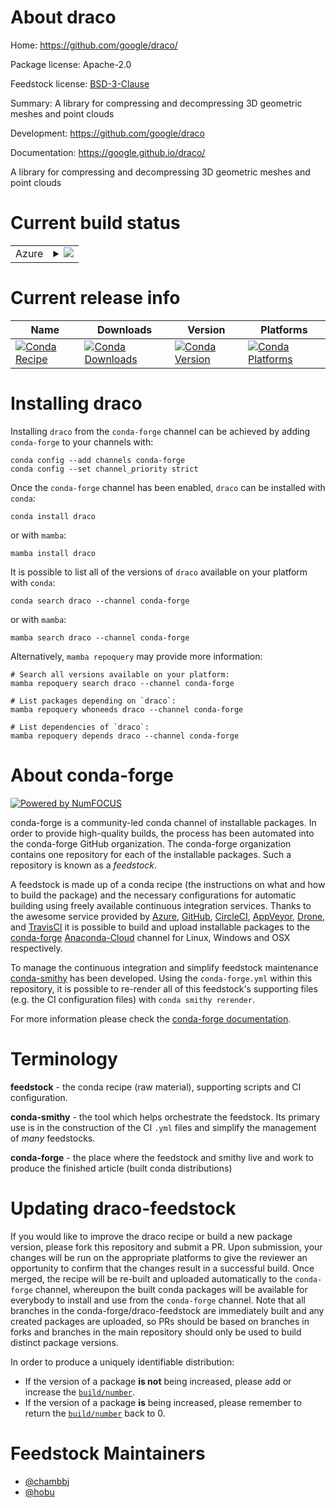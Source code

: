 About draco
===========

Home: https://github.com/google/draco/

Package license: Apache-2.0

Feedstock license: [BSD-3-Clause](https://github.com/conda-forge/draco-feedstock/blob/main/LICENSE.txt)

Summary: A library for compressing and decompressing 3D geometric meshes and point clouds

Development: https://github.com/google/draco

Documentation: https://google.github.io/draco/

A library for compressing and decompressing 3D geometric meshes and point clouds


Current build status
====================


<table>
    
  <tr>
    <td>Azure</td>
    <td>
      <details>
        <summary>
          <a href="https://dev.azure.com/conda-forge/feedstock-builds/_build/latest?definitionId=6271&branchName=main">
            <img src="https://dev.azure.com/conda-forge/feedstock-builds/_apis/build/status/draco-feedstock?branchName=main">
          </a>
        </summary>
        <table>
          <thead><tr><th>Variant</th><th>Status</th></tr></thead>
          <tbody><tr>
              <td>linux_64</td>
              <td>
                <a href="https://dev.azure.com/conda-forge/feedstock-builds/_build/latest?definitionId=6271&branchName=main">
                  <img src="https://dev.azure.com/conda-forge/feedstock-builds/_apis/build/status/draco-feedstock?branchName=main&jobName=linux&configuration=linux%20linux_64_" alt="variant">
                </a>
              </td>
            </tr><tr>
              <td>linux_aarch64</td>
              <td>
                <a href="https://dev.azure.com/conda-forge/feedstock-builds/_build/latest?definitionId=6271&branchName=main">
                  <img src="https://dev.azure.com/conda-forge/feedstock-builds/_apis/build/status/draco-feedstock?branchName=main&jobName=linux&configuration=linux%20linux_aarch64_" alt="variant">
                </a>
              </td>
            </tr><tr>
              <td>linux_ppc64le</td>
              <td>
                <a href="https://dev.azure.com/conda-forge/feedstock-builds/_build/latest?definitionId=6271&branchName=main">
                  <img src="https://dev.azure.com/conda-forge/feedstock-builds/_apis/build/status/draco-feedstock?branchName=main&jobName=linux&configuration=linux%20linux_ppc64le_" alt="variant">
                </a>
              </td>
            </tr><tr>
              <td>osx_64</td>
              <td>
                <a href="https://dev.azure.com/conda-forge/feedstock-builds/_build/latest?definitionId=6271&branchName=main">
                  <img src="https://dev.azure.com/conda-forge/feedstock-builds/_apis/build/status/draco-feedstock?branchName=main&jobName=osx&configuration=osx%20osx_64_" alt="variant">
                </a>
              </td>
            </tr><tr>
              <td>osx_arm64</td>
              <td>
                <a href="https://dev.azure.com/conda-forge/feedstock-builds/_build/latest?definitionId=6271&branchName=main">
                  <img src="https://dev.azure.com/conda-forge/feedstock-builds/_apis/build/status/draco-feedstock?branchName=main&jobName=osx&configuration=osx%20osx_arm64_" alt="variant">
                </a>
              </td>
            </tr><tr>
              <td>win_64</td>
              <td>
                <a href="https://dev.azure.com/conda-forge/feedstock-builds/_build/latest?definitionId=6271&branchName=main">
                  <img src="https://dev.azure.com/conda-forge/feedstock-builds/_apis/build/status/draco-feedstock?branchName=main&jobName=win&configuration=win%20win_64_" alt="variant">
                </a>
              </td>
            </tr>
          </tbody>
        </table>
      </details>
    </td>
  </tr>
</table>

Current release info
====================

| Name | Downloads | Version | Platforms |
| --- | --- | --- | --- |
| [![Conda Recipe](https://img.shields.io/badge/recipe-draco-green.svg)](https://anaconda.org/conda-forge/draco) | [![Conda Downloads](https://img.shields.io/conda/dn/conda-forge/draco.svg)](https://anaconda.org/conda-forge/draco) | [![Conda Version](https://img.shields.io/conda/vn/conda-forge/draco.svg)](https://anaconda.org/conda-forge/draco) | [![Conda Platforms](https://img.shields.io/conda/pn/conda-forge/draco.svg)](https://anaconda.org/conda-forge/draco) |

Installing draco
================

Installing `draco` from the `conda-forge` channel can be achieved by adding `conda-forge` to your channels with:

```
conda config --add channels conda-forge
conda config --set channel_priority strict
```

Once the `conda-forge` channel has been enabled, `draco` can be installed with `conda`:

```
conda install draco
```

or with `mamba`:

```
mamba install draco
```

It is possible to list all of the versions of `draco` available on your platform with `conda`:

```
conda search draco --channel conda-forge
```

or with `mamba`:

```
mamba search draco --channel conda-forge
```

Alternatively, `mamba repoquery` may provide more information:

```
# Search all versions available on your platform:
mamba repoquery search draco --channel conda-forge

# List packages depending on `draco`:
mamba repoquery whoneeds draco --channel conda-forge

# List dependencies of `draco`:
mamba repoquery depends draco --channel conda-forge
```


About conda-forge
=================

[![Powered by
NumFOCUS](https://img.shields.io/badge/powered%20by-NumFOCUS-orange.svg?style=flat&colorA=E1523D&colorB=007D8A)](https://numfocus.org)

conda-forge is a community-led conda channel of installable packages.
In order to provide high-quality builds, the process has been automated into the
conda-forge GitHub organization. The conda-forge organization contains one repository
for each of the installable packages. Such a repository is known as a *feedstock*.

A feedstock is made up of a conda recipe (the instructions on what and how to build
the package) and the necessary configurations for automatic building using freely
available continuous integration services. Thanks to the awesome service provided by
[Azure](https://azure.microsoft.com/en-us/services/devops/), [GitHub](https://github.com/),
[CircleCI](https://circleci.com/), [AppVeyor](https://www.appveyor.com/),
[Drone](https://cloud.drone.io/welcome), and [TravisCI](https://travis-ci.com/)
it is possible to build and upload installable packages to the
[conda-forge](https://anaconda.org/conda-forge) [Anaconda-Cloud](https://anaconda.org/)
channel for Linux, Windows and OSX respectively.

To manage the continuous integration and simplify feedstock maintenance
[conda-smithy](https://github.com/conda-forge/conda-smithy) has been developed.
Using the ``conda-forge.yml`` within this repository, it is possible to re-render all of
this feedstock's supporting files (e.g. the CI configuration files) with ``conda smithy rerender``.

For more information please check the [conda-forge documentation](https://conda-forge.org/docs/).

Terminology
===========

**feedstock** - the conda recipe (raw material), supporting scripts and CI configuration.

**conda-smithy** - the tool which helps orchestrate the feedstock.
                   Its primary use is in the construction of the CI ``.yml`` files
                   and simplify the management of *many* feedstocks.

**conda-forge** - the place where the feedstock and smithy live and work to
                  produce the finished article (built conda distributions)


Updating draco-feedstock
========================

If you would like to improve the draco recipe or build a new
package version, please fork this repository and submit a PR. Upon submission,
your changes will be run on the appropriate platforms to give the reviewer an
opportunity to confirm that the changes result in a successful build. Once
merged, the recipe will be re-built and uploaded automatically to the
`conda-forge` channel, whereupon the built conda packages will be available for
everybody to install and use from the `conda-forge` channel.
Note that all branches in the conda-forge/draco-feedstock are
immediately built and any created packages are uploaded, so PRs should be based
on branches in forks and branches in the main repository should only be used to
build distinct package versions.

In order to produce a uniquely identifiable distribution:
 * If the version of a package **is not** being increased, please add or increase
   the [``build/number``](https://docs.conda.io/projects/conda-build/en/latest/resources/define-metadata.html#build-number-and-string).
 * If the version of a package **is** being increased, please remember to return
   the [``build/number``](https://docs.conda.io/projects/conda-build/en/latest/resources/define-metadata.html#build-number-and-string)
   back to 0.

Feedstock Maintainers
=====================

* [@chambbj](https://github.com/chambbj/)
* [@hobu](https://github.com/hobu/)

